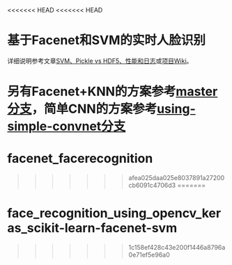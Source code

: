 <<<<<<< HEAD
<<<<<<< HEAD
# 基于Facenet和SVM的实时人脸识别
详细说明参考文章[SVM、Pickle vs HDF5、性能和日志](https://www.imooc.com/article/286128)或[项目Wiki](https://github.com/seed-fe/face_recognition_using_opencv_keras_scikit-learn/wiki)。

另有Facenet+KNN的方案参考[master分支](https://github.com/seed-fe/face_recognition_using_opencv_keras_scikit-learn/tree/master)，简单CNN的方案参考[using-simple-convnet分支](https://github.com/seed-fe/face_recognition_using_opencv_keras_scikit-learn/tree/using-simple-convnet)
=======
# facenet_facerecognition
>>>>>>> afea025daa025e8037891a27200cb6091c4706d3
=======
# face_recognition_using_opencv_keras_scikit-learn-facenet-svm
>>>>>>> 1c158ef428c43e200f1446a8796a0e71ef5e96a0
